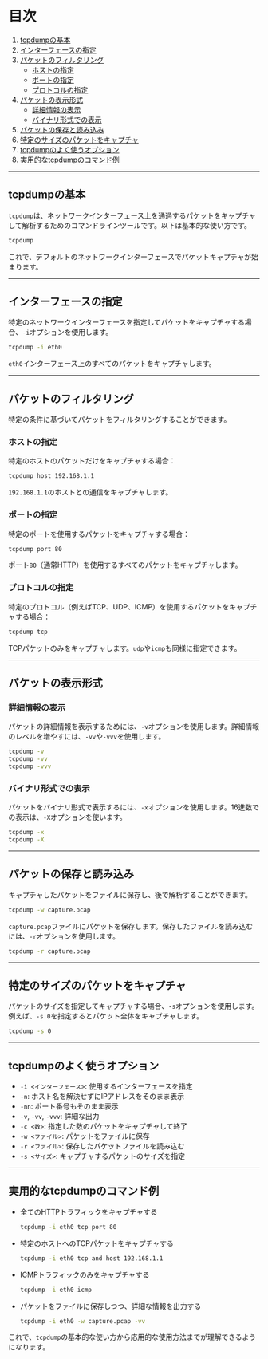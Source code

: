 # 目次
1. [tcpdumpの基本](#tcpdumpの基本)
2. [インターフェースの指定](#インターフェースの指定)
3. [パケットのフィルタリング](#パケットのフィルタリング)
    - [ホストの指定](#ホストの指定)
    - [ポートの指定](#ポートの指定)
    - [プロトコルの指定](#プロトコルの指定)
4. [パケットの表示形式](#パケットの表示形式)
    - [詳細情報の表示](#詳細情報の表示)
    - [バイナリ形式での表示](#バイナリ形式での表示)
5. [パケットの保存と読み込み](#パケットの保存と読み込み)
6. [特定のサイズのパケットをキャプチャ](#特定のサイズのパケットをキャプチャ)
7. [tcpdumpのよく使うオプション](#tcpdumpのよく使うオプション)
8. [実用的なtcpdumpのコマンド例](#実用的なtcpdumpのコマンド例)

---

## tcpdumpの基本

`tcpdump`は、ネットワークインターフェース上を通過するパケットをキャプチャして解析するためのコマンドラインツールです。以下は基本的な使い方です。

```bash
tcpdump
```

これで、デフォルトのネットワークインターフェースでパケットキャプチャが始まります。

---

## インターフェースの指定

特定のネットワークインターフェースを指定してパケットをキャプチャする場合、`-i`オプションを使用します。

```bash
tcpdump -i eth0
```

`eth0`インターフェース上のすべてのパケットをキャプチャします。

---

## パケットのフィルタリング

特定の条件に基づいてパケットをフィルタリングすることができます。

### ホストの指定

特定のホストのパケットだけをキャプチャする場合：

```bash
tcpdump host 192.168.1.1
```

`192.168.1.1`のホストとの通信をキャプチャします。

### ポートの指定

特定のポートを使用するパケットをキャプチャする場合：

```bash
tcpdump port 80
```

ポート`80`（通常HTTP）を使用するすべてのパケットをキャプチャします。

### プロトコルの指定

特定のプロトコル（例えばTCP、UDP、ICMP）を使用するパケットをキャプチャする場合：

```bash
tcpdump tcp
```

TCPパケットのみをキャプチャします。`udp`や`icmp`も同様に指定できます。

---

## パケットの表示形式

### 詳細情報の表示

パケットの詳細情報を表示するためには、`-v`オプションを使用します。詳細情報のレベルを増やすには、`-vv`や`-vvv`を使用します。

```bash
tcpdump -v
tcpdump -vv
tcpdump -vvv
```

### バイナリ形式での表示

パケットをバイナリ形式で表示するには、`-x`オプションを使用します。16進数での表示は、`-X`オプションを使います。

```bash
tcpdump -x
tcpdump -X
```

---

## パケットの保存と読み込み

キャプチャしたパケットをファイルに保存し、後で解析することができます。

```bash
tcpdump -w capture.pcap
```

`capture.pcap`ファイルにパケットを保存します。保存したファイルを読み込むには、`-r`オプションを使用します。

```bash
tcpdump -r capture.pcap
```

---

## 特定のサイズのパケットをキャプチャ

パケットのサイズを指定してキャプチャする場合、`-s`オプションを使用します。例えば、`-s 0`を指定するとパケット全体をキャプチャします。

```bash
tcpdump -s 0
```

---

## tcpdumpのよく使うオプション

- `-i <インターフェース>`: 使用するインターフェースを指定
- `-n`: ホスト名を解決せずにIPアドレスをそのまま表示
- `-nn`: ポート番号もそのまま表示
- `-v`, `-vv`, `-vvv`: 詳細な出力
- `-c <数>`: 指定した数のパケットをキャプチャして終了
- `-w <ファイル>`: パケットをファイルに保存
- `-r <ファイル>`: 保存したパケットファイルを読み込む
- `-s <サイズ>`: キャプチャするパケットのサイズを指定

---

## 実用的なtcpdumpのコマンド例

- 全てのHTTPトラフィックをキャプチャする
  ```bash
  tcpdump -i eth0 tcp port 80
  ```

- 特定のホストへのTCPパケットをキャプチャする
  ```bash
  tcpdump -i eth0 tcp and host 192.168.1.1
  ```

- ICMPトラフィックのみをキャプチャする
  ```bash
  tcpdump -i eth0 icmp
  ```

- パケットをファイルに保存しつつ、詳細な情報を出力する
  ```bash
  tcpdump -i eth0 -w capture.pcap -vv
  ```

これで、`tcpdump`の基本的な使い方から応用的な使用方法までが理解できるようになります。
